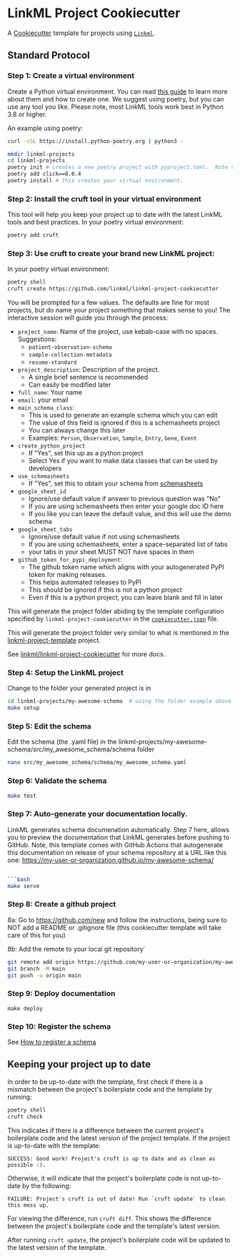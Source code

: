 # LinkML Project Cookiecutter

A [Cookiecutter](https://cookiecutter.readthedocs.io/en/stable/) template for projects using [`Linkml`](https://github.com/linkml/linkml).


## Standard Protocol

### Step 1: Create a virtual environment

Create a Python virtual environment. You can read [this 
guide](https://realpython.com/python-virtual-environments-a-primer/) to learn more about them and how to create one.
We suggest using poetry, but you can use any tool you like.  Please note, most LinkML tools work best in Python 3.8 or higher.

An example using poetry:
```bash
curl -sSL https://install.python-poetry.org | python3 -
```

```bash
mkdir linkml-projects
cd linkml-projects
poetry init # creates a new poetry project with pyproject.toml.  Note this is not a linkml project, it is just a virtual environment to install cruft.
poetry add click==8.0.4
poetry install # this creates your virtual environment.
```

### Step 2: Install the cruft tool in your virtual environment
This tool will help you keep your project up to date with the latest LinkML tools and best practices.
In your poetry virtual environment:

```bash
poetry add cruft
```

### Step 3:  Use cruft to create your brand new LinkML project:

In your poetry virtual environment:

```bash
poetry shell
cruft create https://github.com/linkml/linkml-project-cookiecutter
```

You will be prompted for a few values.  The defaults are fine for most projects, but do name your project something 
that makes sense to you!  The interactive session will guide you through the process:

- `project_name`: Name of the project, use kebab-case with no spaces. Suggestions:
    - `patient-observation-schema`
    - `sample-collection-metadata`
    - `resume-standard`
- `project_description`: Description of the project.
    - A single brief sentence is recommended
    - Can easily be modified later
- `full_name`: Your name
- `email`: your email
- `main_schema_class`:
    - This is used to generate an example schema which you can edit
    - The value of this field is ignored if this is a schemasheets project
    - You can always change this later
    - Examples: `Person`, `Observation`, `Sample`, `Entry`, `Gene`, `Event`
- `create_python_project`
    - If "Yes", set this up as a python project
    - Select Yes if you want to make data classes that can be used by developers
- `use_schemasheets`
    - If "Yes", set this to obtain your schema from [schemasheets](https://linkml.io/schemasheets)
- `google_sheet_id`
    - Ignore/use default value if answer to previous question was "No"
    - If you are using schemasheets then enter your google doc ID here
    - If you like you can leave the default value, and this will use the demo schema
- `google_sheet_tabs`
    - Ignore/use default value if not using schemasheets
    - If you are using schemasheets, enter a space-separated list of tabs
    - your tabs in your sheet MUST NOT have spaces in them
- `github_token_for_pypi_deployment`:
   - The github token name which aligns with your autogenerated PyPI token for making releases.
   - This helps automated releases to PyPI
   - This should be ignored if this is not a python project
   - Even if this is a python project, you can leave blank and fill in later

This will generate the project folder abiding by the template configuration specified by `linkml-project-cookiecutter` in the [`cookiecutter.json`](https://github.com/linkml/linkml-project-cookiecutter/blob/main/cookiecutter.json) file. 

This will generate the project folder very similar to what is mentioned in the [linkml-project-template](https://github.com/linkml/linkml-project-template) project.

See [linkml/linkml-project-cookiecutter](https://github.com/linkml/linkml-project-cookiecutter) for more docs.

### Step 4: Setup the LinkML project

Change to the folder your generated project is in

```bash
cd linkml-projects/my-awesome-schema  # using the folder example above
make setup
```

### Step 5: Edit the schema

Edit the schema (the .yaml file) in the linkml-projects/my-awesome-schema/src/my_awesome_schema/schema folder
```bash
nano src/my_awesome_schema/schema/my_awesome_schema.yaml
```

### Step 6: Validate the schema

```bash
make test
```

### Step 7: Auto-generate your documentation locally.
LinkML generates schema documenation automatically.  Step 7 here, allows you to preview the documentation
that LinkML generates before pushing to GitHub.  Note, this template comes with GitHub
Actions that autogenerate this documentation on release of your schema repository at a URL like this one:
https://my-user-or-organization.github.io/my-awesome-schema/ 

```bash

```bash
make serve
```

### Step 8: Create a github project

8a: Go to https://github.com/new and follow the instructions, being sure to NOT add a README or .gitignore file (this
cookiecutter template will take care of this for you)

8b: Add the remote to your local git repository`

```bash
git remote add origin https://github.com/my-user-or-organization/my-awesome-schema.git
git branch -M main
git push -u origin main
```

### Step 9: Deploy documentation

`make deploy`

### Step 10: Register the schema

See [How to register a schema](../faq/contributing)

## Keeping your project up to date

In order to be up-to-date with the template, first check if there is a mismatch between the project's boilerplate 
code and the template by running:

```bash
poetry shell
cruft check
```

This indicates if there is a difference between the current project's boilerplate code and the latest version of the 
project template. If the project is up-to-date with the template:

```
SUCCESS: Good work! Project's cruft is up to date and as clean as possible :).
```

Otherwise, it will indicate that the project's boilerplate code is not up-to-date by the following:

```
FAILURE: Project's cruft is out of date! Run `cruft update` to clean this mess up.
```

For viewing the difference, run `cruft diff`. This shows the difference between the project's boilerplate code and the 
template's latest version.

After running `cruft update`, the project's boilerplate code will be updated to the latest version of the template.

